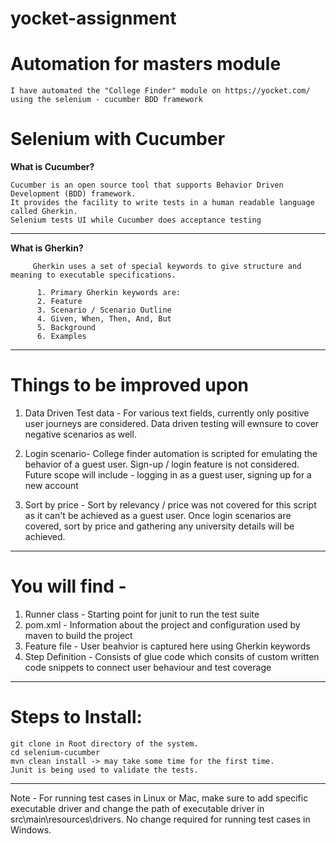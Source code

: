 # yocket-assignment

# Automation for masters module

    I have automated the "College Finder" module on https://yocket.com/ using the selenium - cucumber BDD framework
    
# Selenium with Cucumber

 ****What is Cucumber?****
       
    Cucumber is an open source tool that supports Behavior Driven Development (BDD) framework. 
    It provides the facility to write tests in a human readable language called Gherkin. 
    Selenium tests UI while Cucumber does acceptance testing
        
----------------------------------------------

  ****What is Gherkin?****
         
         Gherkin uses a set of special keywords to give structure and meaning to executable specifications.

          1. Primary Gherkin keywords are:
          2. Feature
          3. Scenario / Scenario Outline
          4. Given, When, Then, And, But
          5. Background
          6. Examples
-------------------------------------

# Things to be improved upon

  1. Data Driven Test data - For various text fields, currently only positive user journeys are considered. 
  Data driven testing will ewnsure to cover negative scenarios as well.

  2. Login scenario- College finder automation is scripted for emulating the behavior of a guest user. 
  Sign-up / login feature is not considered. Future scope will include - logging in as a guest user, signing up for a new account

  3. Sort by price - Sort by relevancy / price was not covered for this script as it can't be achieved as a guest user. 
  Once login scenarios are covered, sort by price and gathering any university details will be achieved.
--------------------------------------

# You will find -

  1. Runner class - Starting point for junit to run the test suite
  2. pom.xml - Information about the project and configuration used by maven to build the project
  3. Feature file - User beahvior is captured here using Gherkin keywords
  4. Step Definition - Consists of glue code which consits of custom written code snippets to connect user behaviour and test coverage

----------------------------------------

# Steps to Install:

    git clone in Root directory of the system.
    cd selenium-cucumber
    mvn clean install -> may take some time for the first time.
    Junit is being used to validate the tests.
  
  ------------------------------------------------------
  Note - For running test cases in Linux or Mac, make sure to add specific executable driver and change the path of executable driver in src\main\resources\drivers. 
  No change required for running test cases in Windows.


